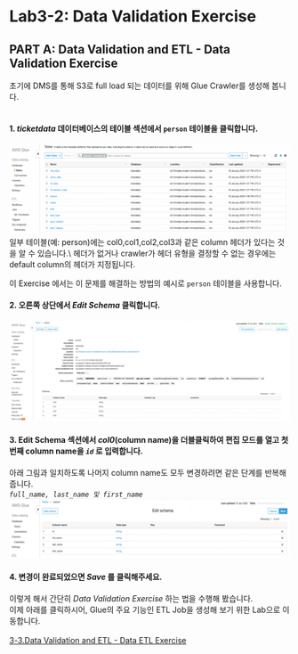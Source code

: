 # Lab3-2: Data Validation Exercise

## PART A: Data Validation and ETL - Data Validation Exercise<br>
초기에 DMS를 통해 S3로 full load 되는 데이터를 위해 Glue Crawler를 생성해 봅니다.<br><br>
#### 1. *ticketdata* 데이터베이스의 테이블 섹션에서 `person` 테이블을 클릭합니다.
![3-2-1](../images/glue/dve-1.png)\
일부 테이블(예: person)에는 col0,col1,col2,col3과 같은 column 헤더가 있다는 것을 알 수 있습니다.\ 
헤더가 없거나 crawler가 헤더 유형을 결정할 수 없는 경우에는 default column의 헤더가 지정됩니다.

이 Exercise 에서는 이 문제를 해결하는 방법의 예시로 `person` 테이블을 사용합니다.

#### 2. 오른쪽 상단에서 *Edit Schema* 클릭합니다.
![3-2-2](../images/glue/dve-2.png)

#### 3. Edit Schema 섹션에서 *col0*(column name)을 더블클릭하여 편집 모드를 열고 첫번째 column name을 *`id`* 로 입력합니다.
아래 그림과 일치하도록 나머지 column name도 모두 변경하려면 같은 단계를 반복해 줍니다.\
*`full_name, last_name 및 first_name`*
![3-2-2](../images/glue/dve-3.png)

#### 4. 변경이 완료되었으면 *Save* 를 클릭해주세요.

이렇게 해서 간단히 *Data Validation Exercise* 하는 법을 수행해 봤습니다.<br>
이제 아래를 클릭하시어, Glue의 주요 기능인 ETL Job을 생성해 보기 위한 Lab으로 이동합니다.<br><br>
[3-3.Data Validation and ETL - Data ETL Exercise](../detail/3-3.DataETLExercise.md)

